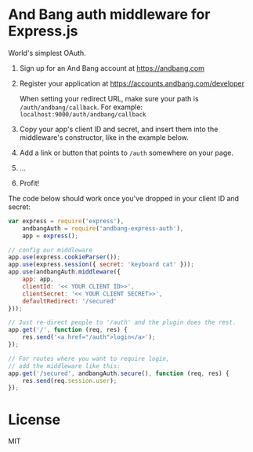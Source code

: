 # And Bang auth middleware for Express.js

World's simplest OAuth. 

1. Sign up for an And Bang account at https://andbang.com
2. Register your application at https://accounts.andbang.com/developer

   When setting your redirect URL, make sure your path is `/auth/andbang/callback`.
   For example: `localhost:9000/auth/andbang/callback`

3. Copy your app's client ID and secret, and insert them into the middleware's
   constructor, like in the example below.
4. Add a link or button that points to `/auth` somewhere on your page.
5. ...
6. Profit!
   
The code below should work once you've dropped in your client ID and secret:

```js
var express = require('express'),
    andbangAuth = require('andbang-express-auth'),
    app = express();

// config our middleware
app.use(express.cookieParser());
app.use(express.session({ secret: 'keyboard cat' }));
app.use(andbangAuth.middleware({
    app: app,
    clientId: '<< YOUR CLIENT ID>>',
    clientSecret: '<< YOUR CLIENT SECRET>>',
    defaultRedirect: '/secured'
}));

// Just re-direct people to '/auth' and the plugin does the rest.
app.get('/', function (req, res) {
    res.send('<a href="/auth">login</a>');
});

// For routes where you want to require login,
// add the middleware like this:
app.get('/secured', andbangAuth.secure(), function (req, res) {
    res.send(req.session.user);
});

```

# License
MIT
